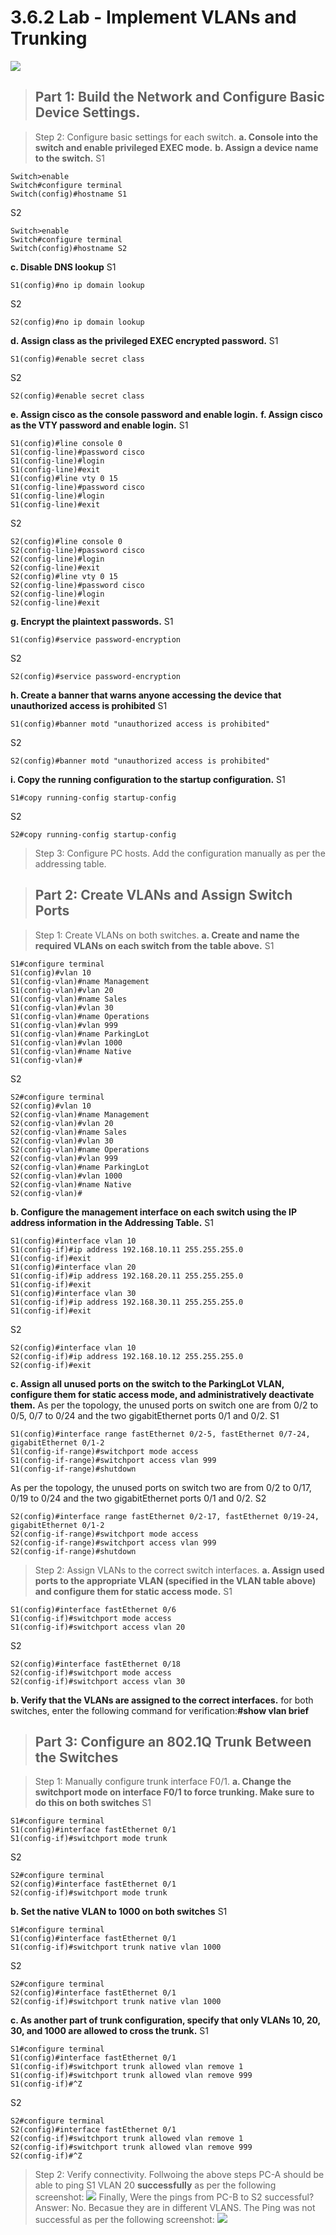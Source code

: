 # 3.6.2 Lab - Implement VLANs and Trunking
![](https://raw.githubusercontent.com/Adel-Ahmed777/CCNA-200-301/main/CCNA-200-301-Volume%201/screenshots-vol1/3.6.2_Lab.jpg?token=AMOEUHPRD3SKNPRC2H4LVILAX5CN4)

>## Part 1: Build the Network and Configure Basic Device Settings.

>Step 2: Configure basic settings for each switch.
**a.	Console into the switch and enable privileged EXEC mode.**
**b. Assign a device name to the switch.**
S1
```
Switch>enable
Switch#configure terminal
Switch(config)#hostname S1
```
S2
```
Switch>enable
Switch#configure terminal
Switch(config)#hostname S2
```
**c. Disable DNS lookup**
S1
```
S1(config)#no ip domain lookup
```
S2
```
S2(config)#no ip domain lookup
```
**d.	Assign class as the privileged EXEC encrypted password.**
S1
```
S1(config)#enable secret class
```
S2
```
S2(config)#enable secret class
```
**e.	Assign cisco as the console password and enable login.**
**f.	Assign cisco as the VTY password and enable login.**
S1
```
S1(config)#line console 0
S1(config-line)#password cisco
S1(config-line)#login
S1(config-line)#exit
S1(config)#line vty 0 15
S1(config-line)#password cisco
S1(config-line)#login
S1(config-line)#exit
```
S2
```
S2(config)#line console 0
S2(config-line)#password cisco
S2(config-line)#login
S2(config-line)#exit
S2(config)#line vty 0 15
S2(config-line)#password cisco
S2(config-line)#login
S2(config-line)#exit
```
**g.	Encrypt the plaintext passwords.**
S1
```
S1(config)#service password-encryption
```
S2
```
S2(config)#service password-encryption
```
**h.	Create a banner that warns anyone accessing the device that unauthorized access is prohibited**
S1
```
S1(config)#banner motd "unauthorized access is prohibited"
```
S2
```
S2(config)#banner motd "unauthorized access is prohibited"
```
**i.	Copy the running configuration to the startup configuration.**
S1
```
S1#copy running-config startup-config
```
S2
```
S2#copy running-config startup-config
```

> Step 3: Configure PC hosts.
Add the configuration manually as per the addressing table.

>## Part 2: Create VLANs and Assign Switch Ports

> Step 1: Create VLANs on both switches.
**a.	Create and name the required VLANs on each switch from the table above.**
S1
```
S1#configure terminal
S1(config)#vlan 10
S1(config-vlan)#name Management
S1(config-vlan)#vlan 20
S1(config-vlan)#name Sales
S1(config-vlan)#vlan 30
S1(config-vlan)#name Operations
S1(config-vlan)#vlan 999
S1(config-vlan)#name ParkingLot
S1(config-vlan)#vlan 1000
S1(config-vlan)#name Native
S1(config-vlan)#
```
S2
```
S2#configure terminal
S2(config)#vlan 10
S2(config-vlan)#name Management
S2(config-vlan)#vlan 20
S2(config-vlan)#name Sales
S2(config-vlan)#vlan 30
S2(config-vlan)#name Operations
S2(config-vlan)#vlan 999
S2(config-vlan)#name ParkingLot
S2(config-vlan)#vlan 1000
S2(config-vlan)#name Native
S2(config-vlan)#
```
**b.	Configure the management interface on each switch using the IP address information in the Addressing Table.**
S1
```
S1(config)#interface vlan 10
S1(config-if)#ip address 192.168.10.11 255.255.255.0
S1(config-if)#exit
S1(config)#interface vlan 20
S1(config-if)#ip address 192.168.20.11 255.255.255.0
S1(config-if)#exit
S1(config)#interface vlan 30
S1(config-if)#ip address 192.168.30.11 255.255.255.0
S1(config-if)#exit
```
S2
```
S2(config)#interface vlan 10
S2(config-if)#ip address 192.168.10.12 255.255.255.0
S2(config-if)#exit
```
**c.	Assign all unused ports on the switch to the ParkingLot VLAN, configure them for static access mode, and administratively deactivate them.**
As per the topology, the unused ports on switch one are from 0/2 to 0/5, 0/7 to 0/24 and the two gigabitEthernet ports 0/1 and 0/2.
S1
```
S1(config)#interface range fastEthernet 0/2-5, fastEthernet 0/7-24, gigabitEthernet 0/1-2
S1(config-if-range)#switchport mode access
S1(config-if-range)#switchport access vlan 999
S1(config-if-range)#shutdown
```
As per the topology, the unused ports on switch two are from 0/2 to 0/17, 0/19 to 0/24 and the two gigabitEthernet ports 0/1 and 0/2.
S2
```
S2(config)#interface range fastEthernet 0/2-17, fastEthernet 0/19-24, gigabitEthernet 0/1-2
S2(config-if-range)#switchport mode access
S2(config-if-range)#switchport access vlan 999
S2(config-if-range)#shutdown
```

> Step 2: Assign VLANs to the correct switch interfaces.
**a.	Assign used ports to the appropriate VLAN (specified in the VLAN table above) and configure them for static access mode.**
S1
```
S1(config)#interface fastEthernet 0/6
S1(config-if)#switchport mode access
S1(config-if)#switchport access vlan 20
```
S2
```
S2(config)#interface fastEthernet 0/18
S2(config-if)#switchport mode access
S2(config-if)#switchport access vlan 30
```
**b.	Verify that the VLANs are assigned to the correct interfaces.**
for both switches, enter the following command for verification:**#show vlan brief**

> ## Part 3: Configure an 802.1Q Trunk Between the Switches

> Step 1: Manually configure trunk interface F0/1.
**a.	Change the switchport mode on interface F0/1 to force trunking. Make sure to do this on both switches**
S1
```
S1#configure terminal
S1(config)#interface fastEthernet 0/1
S1(config-if)#switchport mode trunk
```
S2
```
S2#configure terminal
S2(config)#interface fastEthernet 0/1
S2(config-if)#switchport mode trunk
```
**b.	Set the native VLAN to 1000 on both switches**
S1
```
S1#configure terminal
S1(config)#interface fastEthernet 0/1
S1(config-if)#switchport trunk native vlan 1000
```
S2
```
S2#configure terminal
S2(config)#interface fastEthernet 0/1
S2(config-if)#switchport trunk native vlan 1000
```
**c.	As another part of trunk configuration, specify that only VLANs 10, 20, 30, and 1000 are allowed to cross the trunk.**
S1
```
S1#configure terminal
S1(config)#interface fastEthernet 0/1
S1(config-if)#switchport trunk allowed vlan remove 1
S1(config-if)#switchport trunk allowed vlan remove 999
S1(config-if)#^Z
```
S2
```
S2#configure terminal
S2(config)#interface fastEthernet 0/1
S2(config-if)#switchport trunk allowed vlan remove 1
S2(config-if)#switchport trunk allowed vlan remove 999
S2(config-if)#^Z
```

> Step 2: Verify connectivity.
Follwoing the above steps PC-A should be able to ping S1 VLAN 20 **successfully** as per the following screenshot:
![](https://raw.githubusercontent.com/Adel-Ahmed777/CCNA-200-301/main/CCNA-200-301-Volume%201/screenshots-vol1/3.6.2%20Lab%20-Part_3_step_2.jpg?token=AMOEUHISP365SBJK3FWWZ53AX5AWG)
Finally, Were the pings from PC-B to S2 successful?
Answer: No. Becasue they are in different VLANS.
The Ping was not successful as per the following screenshot:
![](https://raw.githubusercontent.com/Adel-Ahmed777/CCNA-200-301/main/CCNA-200-301-Volume%201/screenshots-vol1/3.6.2%20Lab%20-Part_3_step_2_2.jpg?token=AMOEUHKSVVHXSBWAX52DWPTAX5BQO)
